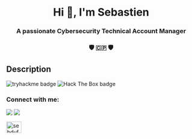<h1 align="center">Hi 👋, I'm Sebastien</h1>

<h3 align="center">A passionate Cybersecurity Technical Account Manager</h3>
<h3 align="center">🛡️ 🇨🇵 🛡️</h3>

## Description

![tryhackme badge](https://tryhackme-badges.s3.amazonaws.com/3LPR0F350R.png)
![Hack The Box badge](https://www.hackthebox.eu/badge/image/1427459)

<h3 align="left">Connect with me:</h3>
<img src="https://img.shields.io/badge/ProtonMail-8B89CC?style=for-the-badge&logo=protonmail&logoColor=white">
<img src="https://img.shields.io/badge/LinkedIn-0077B5?style=for-the-badge&logo=linkedin&logoColor=white">
<p align="left">
<a href="https://linkedin.com/in/sebdufourcq" target="blank"><img align="center" src="https://raw.githubusercontent.com/rahuldkjain/github-profile-readme-generator/master/src/images/icons/Social/linked-in-alt.svg" alt="sebdufourcq" height="30" width="40" /></a>
</p>
